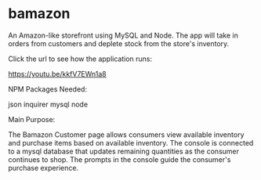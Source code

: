 # bamazon
An Amazon-like storefront using MySQL and Node. The app will take in orders from customers and deplete stock from the store's inventory. 

Click the url to see how the application runs:

https://youtu.be/kkfV7EWn1a8

NPM Packages Needed:

json
inquirer
mysql
node

Main Purpose:

The Bamazon Customer page allows consumers view available inventory and purchase items based on available inventory. The console is connected to a mysql database that updates remaining quantities as the consumer continues to shop. The prompts in the console guide the consumer's purchase experience. 


